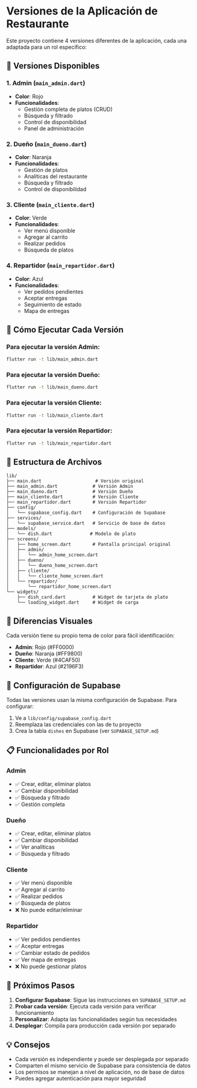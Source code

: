 # Versiones de la Aplicación de Restaurante

Este proyecto contiene 4 versiones diferentes de la aplicación, cada una adaptada para un rol específico:

## 📱 Versiones Disponibles

### 1. **Admin** (`main_admin.dart`)
- **Color**: Rojo
- **Funcionalidades**:
  - Gestión completa de platos (CRUD)
  - Búsqueda y filtrado
  - Control de disponibilidad
  - Panel de administración

### 2. **Dueño** (`main_dueno.dart`)
- **Color**: Naranja
- **Funcionalidades**:
  - Gestión de platos
  - Analíticas del restaurante
  - Búsqueda y filtrado
  - Control de disponibilidad

### 3. **Cliente** (`main_cliente.dart`)
- **Color**: Verde
- **Funcionalidades**:
  - Ver menú disponible
  - Agregar al carrito
  - Realizar pedidos
  - Búsqueda de platos

### 4. **Repartidor** (`main_repartidor.dart`)
- **Color**: Azul
- **Funcionalidades**:
  - Ver pedidos pendientes
  - Aceptar entregas
  - Seguimiento de estado
  - Mapa de entregas

## 🚀 Cómo Ejecutar Cada Versión

### Para ejecutar la versión Admin:
```bash
flutter run -t lib/main_admin.dart
```

### Para ejecutar la versión Dueño:
```bash
flutter run -t lib/main_dueno.dart
```

### Para ejecutar la versión Cliente:
```bash
flutter run -t lib/main_cliente.dart
```

### Para ejecutar la versión Repartidor:
```bash
flutter run -t lib/main_repartidor.dart
```

## 📁 Estructura de Archivos

```
lib/
├── main.dart                    # Versión original
├── main_admin.dart             # Versión Admin
├── main_dueno.dart             # Versión Dueño
├── main_cliente.dart           # Versión Cliente
├── main_repartidor.dart        # Versión Repartidor
├── config/
│   └── supabase_config.dart    # Configuración de Supabase
├── services/
│   └── supabase_service.dart   # Servicio de base de datos
├── models/
│   └── dish.dart              # Modelo de plato
├── screens/
│   ├── home_screen.dart        # Pantalla principal original
│   ├── admin/
│   │   └── admin_home_screen.dart
│   ├── dueno/
│   │   └── dueno_home_screen.dart
│   ├── cliente/
│   │   └── cliente_home_screen.dart
│   └── repartidor/
│       └── repartidor_home_screen.dart
└── widgets/
    ├── dish_card.dart          # Widget de tarjeta de plato
    └── loading_widget.dart     # Widget de carga
```

## 🎨 Diferencias Visuales

Cada versión tiene su propio tema de color para fácil identificación:

- **Admin**: Rojo (#FF0000)
- **Dueño**: Naranja (#FF9800)
- **Cliente**: Verde (#4CAF50)
- **Repartidor**: Azul (#2196F3)

## 🔧 Configuración de Supabase

Todas las versiones usan la misma configuración de Supabase. Para configurar:

1. Ve a `lib/config/supabase_config.dart`
2. Reemplaza las credenciales con las de tu proyecto
3. Crea la tabla `dishes` en Supabase (ver `SUPABASE_SETUP.md`)

## 📋 Funcionalidades por Rol

### Admin
- ✅ Crear, editar, eliminar platos
- ✅ Cambiar disponibilidad
- ✅ Búsqueda y filtrado
- ✅ Gestión completa

### Dueño
- ✅ Crear, editar, eliminar platos
- ✅ Cambiar disponibilidad
- ✅ Ver analíticas
- ✅ Búsqueda y filtrado

### Cliente
- ✅ Ver menú disponible
- ✅ Agregar al carrito
- ✅ Realizar pedidos
- ✅ Búsqueda de platos
- ❌ No puede editar/eliminar

### Repartidor
- ✅ Ver pedidos pendientes
- ✅ Aceptar entregas
- ✅ Cambiar estado de pedidos
- ✅ Ver mapa de entregas
- ❌ No puede gestionar platos

## 🚀 Próximos Pasos

1. **Configurar Supabase**: Sigue las instrucciones en `SUPABASE_SETUP.md`
2. **Probar cada versión**: Ejecuta cada versión para verificar funcionamiento
3. **Personalizar**: Adapta las funcionalidades según tus necesidades
4. **Desplegar**: Compila para producción cada versión por separado

## 💡 Consejos

- Cada versión es independiente y puede ser desplegada por separado
- Comparten el mismo servicio de Supabase para consistencia de datos
- Los permisos se manejan a nivel de aplicación, no de base de datos
- Puedes agregar autenticación para mayor seguridad 